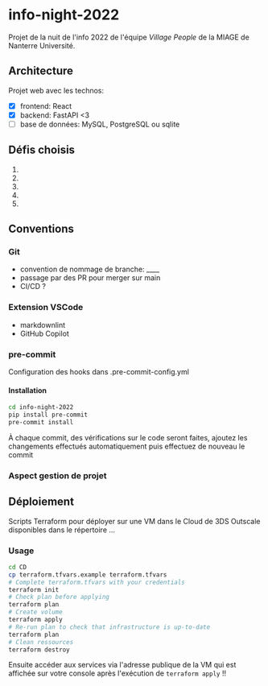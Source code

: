 # info-night-2022

Projet de la nuit de l'info 2022 de l'équipe *Village People* de la MIAGE de Nanterre Université.

## Architecture

Projet web avec les technos:

- [x] frontend: React
- [X] backend: FastAPI <3
- [ ] base de données: MySQL, PostgreSQL ou sqlite

## Défis choisis
1.
2.
3.
4.
5.

## Conventions
### Git
- convention de nommage de branche: ____
- passage par des PR pour merger sur main
- CI/CD ?

### Extension VSCode
- markdownlint
- GitHub Copilot

### pre-commit
Configuration des hooks dans .pre-commit-config.yml
#### Installation

```bash
cd info-night-2022
pip install pre-commit
pre-commit install
```
À chaque commit, des vérifications sur le code seront faites, ajoutez les changements effectués automatiquement puis effectuez de nouveau le commit

### Aspect gestion de projet

## Déploiement
Scripts Terraform pour déployer sur une VM dans le Cloud de 3DS Outscale disponibles dans le répertoire ...
### Usage
```bash
cd CD
cp terraform.tfvars.example terraform.tfvars
# Complete terraform.tfvars with your credentials
terraform init
# Check plan before applying
terraform plan
# Create volume
terraform apply
# Re-run plan to check that infrastructure is up-to-date
terraform plan
# Clean ressources
terraform destroy
```
Ensuite accéder aux services via l'adresse publique de la VM qui est affichée sur votre console après l'exécution de ```terraform apply``` !!

